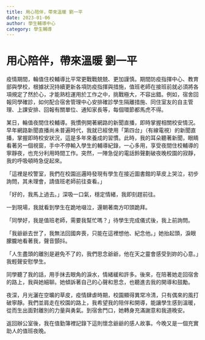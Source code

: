 ```yaml
---
title: 用心陪伴，帶來溫暖 劉一平
date: 2023-01-06
author: 學生輔導中心
category: 學生輔導
---
```


# 用心陪伴，帶來溫暖 劉一平

疫情期間，輪值住校輔導比平常更戰戰兢兢、更加謹慎。期間防疫指揮中心、教育部與學校，根據狀況持續更新各項防疫指揮與措施，值班老師在接班前就必須將各項規定了然於心，才能熟稔運用於工作之中，挑戰極大，不容出錯。例如，宿舍回報同學確診，如何配合宿舍管理中心安排確診學生隔離措施、同住室友的自主管理、上課安排、回報有關單位、通知家長等，每個環節都馬虎不得。

某日，輪值夜間住校輔導。我慣例開著網路的新聞直播，即時掌握相關校安情況。早年網路新聞直播尚未普遍時代，我就已經使用「第四台」（有線電視）的新聞直播，掌握即時校安狀況，這是多年來養成的習慣。此時，我的耳朵聽著新聞，眼睛看著另一個視窗，手中不停輸入學生的輔導紀錄，一心多用，享受夜間住校輔導的寧靜夜，也充分利用時間工作。突然，一陣急促的電話鈴聲劃破夜晚校園的寂靜，我的呼吸頓時急促起來。

「這裡是校警室，我們在校園巡邏時發現有學生在接近圖書館的草皮上哭泣，初步詢問，其未理會，請值班老師前往查看。」

「好的，我馬上過去。」深吸一口氣，穩定情緒，我即刻趕前往。

一到現場，我就看到學生在跪地啜泣，還朝著南方叩頭跪拜。

「同學好，我是值班老師，需要我幫忙嗎？」待學生完成儀式後，我上前詢問。

「我爺爺去世了，我無法回國奔喪，只能在這裡想他、紀念他。」她抬起頭，淚眼朦朧地看著我，聲音顫抖。

「人生盡頭的離別是避免不了的，我們思念爺爺，他在天之靈會感受到妳的心意。」我輕聲安慰學生。

同學聽了我的話，用手抹去眼角的淚水，情緒緩和許多。後來，在陪著她走回宿舍的路上，我與她細聊。她傾訴著自己的心聲和思念，也聽進去我的開導和鼓勵。

夜深，月光灑在空曠的草皮，疫情肆虐時期，校園顯得異常冷清，只有偶來的風打破寧靜。我們並肩走在校園的路上，我希望我的陪伴和開導，能讓學生感到溫暖，從而生出面對離別的力量與勇氣。到宿舍門口，她轉身充滿謝意和我道晚安。

返回辦公室後，我在值勤簿裡記錄下這則懷念爺爺的感人故事。今晚又是一個充實助人的值班夜晚。